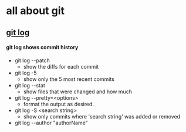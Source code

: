 # all about git

## [git log](https://git-scm.com/book/en/v2/Git-Basics-Viewing-the-Commit-History)
#### git log shows commit history
* git log --patch
  * show the diffs for each commit
* git log -5
  * show only the 5 most recent commits
* git log --stat
  * show files that were changed and how much
* git log --pretty=\<options\>
  * format the output as desired. 
* git log -S \<search string\>
  * show only commits where 'search string' was added or removed
* git log --author "authorName"